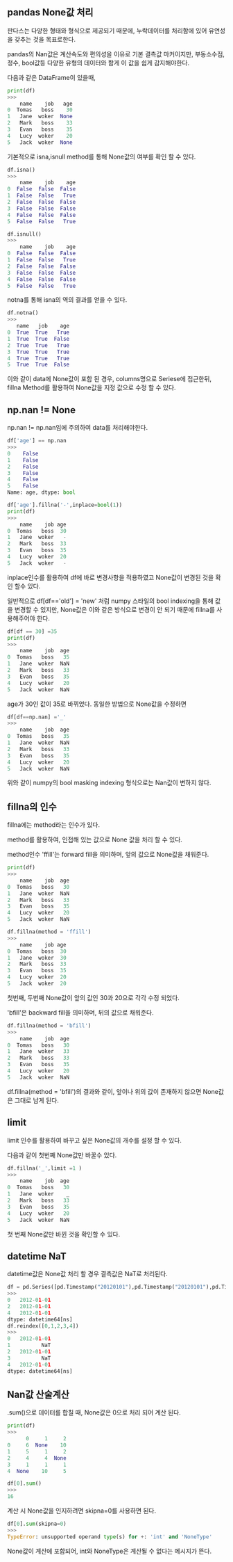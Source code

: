 ## pandas None값 처리 

판다스는 다양한 형태와 형식으로 제공되기 때문에, 누락데이터를 처리함에 있어 유연성을 갖추는 것을 목표로한다.

pandas의 Nan값은 계산속도와 편의성을 이유로 기본 결측값 마커이지만, 부동소수점, 정수, bool값등 다양한 유형의 데이터와 함게 이 값을 쉽게 감지해야한다.

다음과 같은 DataFrame이 있을때,
```python
print(df)
>>>
    name    job   age
0  Tomas   boss    30
1   Jane  woker  None
2   Mark   boss    33
3   Evan   boss    35
4   Lucy  woker    20
5   Jack  woker  None
```
기본적으로 isna,isnull method를 통해 None값의 여부를 확인 할 수 있다.
```python
df.isna()
>>>
    name    job    age
0  False  False  False
1  False  False   True
2  False  False  False
3  False  False  False
4  False  False  False
5  False  False   True

df.isnull()
>>>
    name    job    age
0  False  False  False
1  False  False   True
2  False  False  False
3  False  False  False
4  False  False  False
5  False  False   True
```
notna를 통해 isna의 역의 결과를 얻을 수 있다.

```python
df.notna()
>>>
   name   job    age
0  True  True   True
1  True  True  False
2  True  True   True
3  True  True   True
4  True  True   True
5  True  True  False
```
이와 같이 data에 None값이 포함 된 경우, columns명으로 Seriese에 접근한뒤, fillna Method를 활용하여 None값을 지정 값으로 수정 할 수 있다.

## np.nan != None
np.nan != np.nan임에 주의하여 data를 처리해야한다.
```python
df['age'] == np.nan
>>>
0    False
1    False
2    False
3    False
4    False
5    False
Name: age, dtype: bool
```

```python
df['age'].fillna('-',inplace=bool(1))
print(df)
>>>
    name    job age
0  Tomas   boss  30
1   Jane  woker   -
2   Mark   boss  33
3   Evan   boss  35
4   Lucy  woker  20
5   Jack  woker   -
```
inplace인수를 활용하여 df에 바로 변경사항을 적용하였고 None값이 변경된 것을 확인 할수 있다.

일반적으로 df[df=='old'] = 'new' 처럼 numpy 스타일의 bool indexing을 통해 값을 변경할 수 있지만, None값은 이와 같은 방식으로 변경이 안 되기 때문에 fillna를 사용해주어야 한다. 
```python
df[df == 30] =35
print(df)
>>>
    name    job  age
0  Tomas   boss   35
1   Jane  woker  NaN
2   Mark   boss   33
3   Evan   boss   35
4   Lucy  woker   20
5   Jack  woker  NaN
```
age가 30인 값이 35로 바뀌었다. 동일한 방법으로 None값을 수정하면
```python
df[df==np.nan] ='_'
>>>
    name    job  age
0  Tomas   boss   35
1   Jane  woker  NaN
2   Mark   boss   33
3   Evan   boss   35
4   Lucy  woker   20
5   Jack  woker  NaN
```
위와 같이 numpy의 bool masking indexing 형식으로는 Nan값이 변하지 않다.

## fillna의 인수
fillna에는 method라는 인수가 있다.

method를 활용하여, 인접해 있는 값으로 None 값을 처리 할 수 있다.

method인수 'ffill'는 forward fill을 의미하며, 앞의 값으로 None값을 채워준다.

```python
print(df)
>>>
    name    job  age
0  Tomas   boss   30
1   Jane  woker  NaN
2   Mark   boss   33
3   Evan   boss   35
4   Lucy  woker   20
5   Jack  woker  NaN

df.fillna(method = 'ffill')
>>>
    name    job age
0  Tomas   boss  30
1   Jane  woker  30
2   Mark   boss  33
3   Evan   boss  35
4   Lucy  woker  20
5   Jack  woker  20
```
첫번째, 두번째  None값이 앞의 값인 30과 20으로 각각 수정 되었다.

'bfill'은 backward fill을 의미하며, 뒤의 값으로 채워준다.
```python
df.fillna(method = 'bfill')
>>>
    name    job  age
0  Tomas   boss   30
1   Jane  woker   33
2   Mark   boss   33
3   Evan   boss   35
4   Lucy  woker   20
5   Jack  woker  NaN

```
df.fillna(method = 'bfill')의 결과와 같이, 앞이나 위의 값이 존재하지 않으면 None값은 그대로 남게 된다.

## limit 
limit 인수를 활용하여 바꾸고 싶은 None값의 개수를 설정 할 수 있다.

 다음과 같이 첫번째 None값만 바꿀수 있다.
```python
df.fillna('_',limit =1 )
>>>
    name    job  age
0  Tomas   boss   30
1   Jane  woker    _
2   Mark   boss   33
3   Evan   boss   35
4   Lucy  woker   20
5   Jack  woker  NaN
```
첫 번째 None값만 바뀐 것을 확인할 수 있다.

## __datetime NaT__

datetime값은 None값 처리 할 경우 결측값은 NaT로 처리된다.
```python
df = pd.Series([pd.Timestamp("20120101"),pd.Timestamp("20120101"),pd.Timestamp("20120101")],index=[0,2,4])
>>>
0   2012-01-01
2   2012-01-01
4   2012-01-01
dtype: datetime64[ns]
df.reindex([0,1,2,3,4])
>>>
0   2012-01-01
1          NaT
2   2012-01-01
3          NaT
4   2012-01-01
dtype: datetime64[ns]
```

## Nan값 산술계산
.sum()으로 데이터를 합칠 때, None값은 0으로 처리 되어 계산 된다.
```python
print(df)
>>>
      0     1     2
0     6  None    10
1     5     1     2
2     4     4  None
3     1     1     1
4  None    10     5

df[0].sum()
>>>
16
```
계산 시 None값을 인지하려면 skipna=0를 사용하면 된다.
```python
df[0].sum(skipna=0)
>>>
TypeError: unsupported operand type(s) for +: 'int' and 'NoneType'
```

None값이 계산에 포함되어, int와 NoneType은 계산될 수 없다는 메시지가 뜬다.
